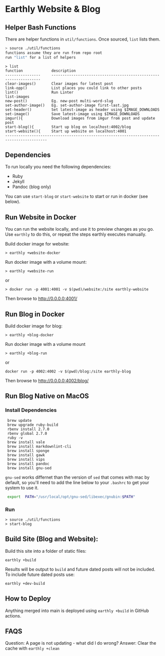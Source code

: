 # Earthly Website & Blog

## Helper Bash Functions
There are helper functions in `util/functions`. Once sourced, `list` lists them.

```bash
> source ./util/functions
functions assume they are run from repo root
run "list" for a list of helpers
```

```
> list
function             description
----------------     -----------------------------------------------------------------
clear-images()       Clear images for latest post
link-opp()           List places you could link to other posts
lint()               Run Linter
list-images
new-post()           Eg. new-post multi-word-slug
set-author-image()   Eg. set-author-image first-last.jpg
set-header()         Set latest-image as header using $IMAGE_DOWNLOADS
set-image()          Save latest-image using $IMAGE_DOWNLOADS
imgur(){             Download images from imgur from post and update post
start-blog(){        Start up blog on localhost:4002/blog
start-website(){     Start up website on localhost:4001
-----------------------------------------------------------------------------------------
```

## Dependencies

To run locally you need the following dependencies:

* Ruby 
* Jekyll
* Pandoc (blog only)

You can use `start-blog` or `start-website` to start or run in docker (see below).

## Run Website in Docker

You can run the website locally, and use it to preview changes as you go.  Use `earthly` to do this, or repeat the steps earthly executes manually.

Build docker image for website:

```
> earthly +website-docker 
```

Run docker image with a volume mount:

```
> earthly +website-run
```

or

```
> docker run -p 4001:4001 -v $(pwd)/website:/site earthly-website
```

Then browse to http://0.0.0.0:4001/


## Run Blog in Docker

Build docker image for blog:

```
> earthly +blog-docker
```

Run docker image with a volume mount

```
> earthly +blog-run
```

or

```
docker run -p 4002:4002 -v $(pwd)/blog:/site earthly-blog
```

Then browse to http://0.0.0.0:4002/blog/

## Run Blog Native on MacOS

### Install Dependencies

```
 brew update
 brew upgrade ruby-build
 rbenv install 2.7.0
 rbenv global 2.7.0
 ruby -v
 brew install vale
 brew install markdownlint-cli
 brew install sponge
 brew install gawk
 brew install vips
 brew install pandoc
 brew install gnu-sed

```
`gnu-sed` works differnet than the version of `sed` that comes with mac by default, so you'll need to add the line below to your `.bashrc` to get your system to use it.
```bash
 export  PATH="/usr/local/opt/gnu-sed/libexec/gnubin:$PATH"
```

### Run

```
> source ./util/functions
> start-blog

```

## Build Site (Blog and Website):

Build this site into a folder of static files:

```
earthly +build
```

Results will be output to `build` and future dated posts will not be included.
To include future dated posts use:

```
earthly +dev-build
```

## How to Deploy

Anything merged into main is deployed using `earthly +build` in GitHub actions.

## FAQS

Question: A page is not updating - what did I do wrong?
Answer: Clear the cache with `earthly +clean`
